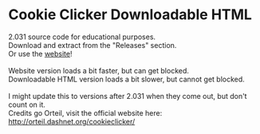 # Cookie Clicker Downloadable HTML
2.031 source code for educational purposes. <br>
Download and extract from the "Releases" section.<br>
Or use the <a href="http://Sushi8756.github.io">website</a>!<br><br>
Website version loads a bit faster, but can get blocked.<br>
Downloadable HTML version loads a bit slower, but cannot get blocked.<br><br>
I might update this to versions after 2.031 when they come out, but don't count on it.<br>
Credits go Orteil, visit the official website here: http://orteil.dashnet.org/cookieclicker/
